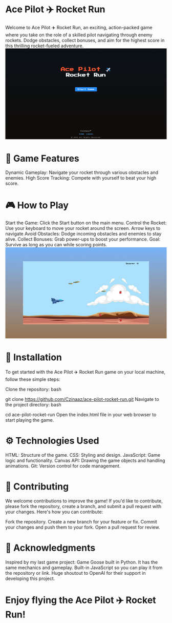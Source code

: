 ﻿# Ace Pilot ✈️ Rocket Run
Welcome to Ace Pilot ✈️ Rocket Run, an exciting, action-packed game where you take on the role of a skilled pilot navigating through enemy rockets. Dodge obstacles, collect bonuses, and aim for the highest score in this thrilling rocket-fueled adventure.
![Screenshot 1](./images/ace-pilot-rocket-ace.png)
# 🚀 Game Features
Dynamic Gameplay: Navigate your rocket through various obstacles and enemies.
High Score Tracking: Compete with yourself to beat your high score.

# 🎮 How to Play
Start the Game: Click the Start button on the main menu.
Control the Rocket: Use your keyboard to move your rocket around the screen.
Arrow keys to navigate
Avoid Obstacles: Dodge incoming obstacles and enemies to stay alive.
Collect Bonuses: Grab power-ups to boost your performance.
Goal: Survive as long as you can while scoring points.
![Screenshot 1](./images/gameplay-screen.png)
# 🌟 Installation
To get started with the Ace Pilot ✈️ Rocket Run game on your local machine, follow these simple steps:

Clone the repository:
bash


git clone https://github.com/Czinaaz/ace-pilot-rocket-run.git
Navigate to the project directory:
bash


cd ace-pilot-rocket-run
Open the index.html file in your web browser to start playing the game.

# ⚙️ Technologies Used
HTML: Structure of the game.
CSS: Styling and design.
JavaScript: Game logic and functionality.
Canvas API: Drawing the game objects and handling animations.
Git: Version control for code management.

# 👾 Contributing
We welcome contributions to improve the game! If you'd like to contribute, please fork the repository, create a branch, and submit a pull request with your changes. Here's how you can contribute:

Fork the repository.
Create a new branch for your feature or fix.
Commit your changes and push them to your fork.
Open a pull request for review.

 # 📝 Acknowledgments
Inspired by my last game project: Game Goose built in Python. It has the same mechanics and gameplay. Built-in JavaScript so you can play it from the repository or link.
Huge shoutout to OpenAI for their support in developing this project.

# Enjoy flying the Ace Pilot ✈️ Rocket Run! 
